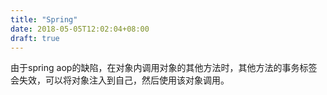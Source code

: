 ```yaml
---
title: "Spring"
date: 2018-05-05T12:02:04+08:00
draft: true
---
```

由于spring aop的缺陷，在对象内调用对象的其他方法时，其他方法的事务标签会失效，可以将对象注入到自己，然后使用该对象调用。

